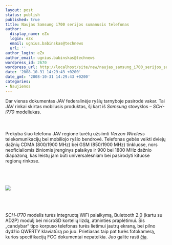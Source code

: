 ```yaml
---
layout: post
status: publish
published: true
title: Naujas Samsung i700 serijos sumanusis telefonas
author:
  display_name: eZx
  login: eZx
  email: ugnius.babinskas@technews
  url: ''
author_login: eZx
author_email: ugnius.babinskas@technews
wordpress_id: 2670
wordpress_url: http://localhost/site/new/naujas_samsung_i700_serijos_sumanusis_telefonas/
date: '2008-10-31 14:29:43 +0200'
date_gmt: '2008-10-31 14:29:43 +0200'
categories:
- Naujienos
---
```

<p>Dar vienas dokumentas JAV federalinėje ryšių tarnyboje pasirodė vakar. Tai JAV rinkai skirtas mobilusis produktas, šį kart iš <i>Samsung</i> stovyklos – <i>SCH-i770</i> modeliukas.<br />
<br><br />
<br>Prekyba šiuo telefonu JAV regione turėtų užsiimti <i>Verzon Wireless</i> telekomunikacijų bei mobiliojo ryšio bendrovė. Telefonas gebės veikti dviejų dažnių CDMA (800/1900 MHz) bei GSM (850/1900 MHz) tinkluose, nors neoficialiomis žiniomis įrenginys palaikys ir 900 bei 1800 MHz dažnio diapazoną, kas leistų jam būti universalesniam bei pasirodyti kituose regionų rinkose.<br />
<br><br />
<br><br><img src="http://www.technews.lt/upl/Failai/samsung_sch-i770_front_large.jpg"><br><br />
<br><br />
<br><i>SCH-i770</i> modelis turės integruotą WiFi palaikymą, Buletooth 2.0 (kartu su AD2P) modulį bei microSD kortelių lizdą, atminties praplėtimui. Šis „candybar“ tipo korpuso telefonas turės lietimui jautrų ekraną, bei pilno dydžio QWERTY klaviatūrą po juo. Prietiasas taip pat turės fotokamerą, kurios specifikacijų FCC dokumentai nepateikia. Juo galite rasti <a class="ns" href="https://fjallfoss.fcc.gov/oetcf/eas/reports/ViewExhibitReport.cfm?mode=Exhibits&amp;RequestTimeout=500&amp;calledFromFrame=N&amp;application_id=278767&amp;fcc_id=%27A3LSCHI770%27">čia</a>.<br />
<br><br />
<br><br />
<br></p>
